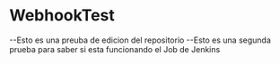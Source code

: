 # WebhookTest
--Esto es una preuba de edicion del repositorio
--Esto es una segunda prueba para saber si esta funcionando el Job de Jenkins
